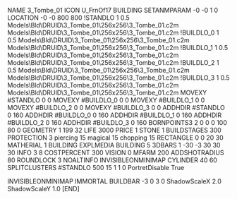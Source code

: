 NAME 3_Tombe_01
ICON U_FrnOf17
BUILDING
SETANMPARAM -0 -0 1 0
LOCATION -0 -0 800 800
!STANDLO      1 0.5 Models\Bld\DRUID\3_Tombe_01\256x256\3_Tombe_01.c2m Models\Bld\DRUID\3_Tombe_01\256x256\3_Tombe_01.c2m 
!BUILDLO_0    1 0.5 Models\Bld\DRUID\3_Tombe_01\256x256\3_Tombe_01.c2m Models\Bld\DRUID\3_Tombe_01\256x256\3_Tombe_01.c2m 
!BUILDLO_1    1 0.5 Models\Bld\DRUID\3_Tombe_01\256x256\3_Tombe_01.c2m Models\Bld\DRUID\3_Tombe_01\256x256\3_Tombe_01.c2m 
!BUILDLO_2    1 0.5 Models\Bld\DRUID\3_Tombe_01\256x256\3_Tombe_01.c2m Models\Bld\DRUID\3_Tombe_01\256x256\3_Tombe_01.c2m 
!BUILDLO_3    1 0.5 Models\Bld\DRUID\3_Tombe_01\256x256\3_Tombe_01.c2m Models\Bld\DRUID\3_Tombe_01\256x256\3_Tombe_01.c2m 
MOVEXY #STANDLO   0 0
MOVEXY #BUILDLO_0 0 0
MOVEXY #BUILDLO_1 0 0
MOVEXY #BUILDLO_2 0 0
MOVEXY #BUILDLO_3 0 0
ADDHDIR #STANDLO 0 160
ADDHDIR #BUILDLO_0 0 160
ADDHDIR #BUILDLO_1 0 160
ADDHDIR #BUILDLO_2 0 160
ADDHDIR #BUILDLO_3 0 160
BORNPOINTS3 2 0 0 0 100 80 0
GEOMETRY 1 199 32
LIFE     3000
PRICE 1 STONE 1
BUILDSTAGES 300
PROTECTION 3 piercing 15 magical 15 chopping 15
RECTANGLE    0 0 20 30
MATHERIAL 1 BUILDING
EXPLMEDIA BUILDING 5
3DBARS 1 -30 -3 30 30 30
INFO 3 8
COSTPERCENT 300
VISION 0
MFARM 200
ADDSHOTRADIUS 80
ROUNDLOCK 3
NOALTINFO
INVISIBLEONMINIMAP
CYLINDER 40 60
SPLITCLUSTERS #STANDLO 500 15 1 1 0
PortretDisable True

INVISIBLEONMINIMAP
IMMORTAL
BUILDBAR -3 0 3 0
ShadowScaleX 2.0
ShadowScaleY 1.0
[END]
